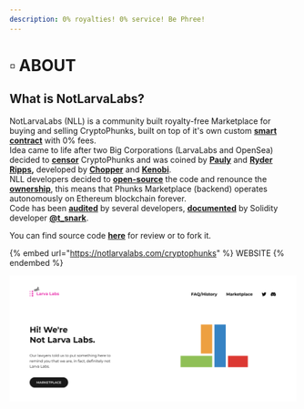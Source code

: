 ```yaml
---
description: 0% royalties! 0% service! Be Phree!
---
```


# ▫ ABOUT

## What is NotLarvaLabs?

NotLarvaLabs (NLL) is a community built royalty-free Marketplace for buying and selling CryptoPhunks, built on top of it's own custom [**smart contract**](https://etherscan.io/address/0xd6c037bE7FA60587e174db7A6710f7635d2971e7#code) with 0% fees.\
Idea came to life after two Big Corporations (LarvaLabs and OpenSea) decided to [**censor**](https://twitter.com/CryptoPhunks/status/1415001685986922499?s=20\&t=zjOQE\_RXmdF6MuXAK4lCcg) CryptoPhunks and was coined by [**Pauly**](https://twitter.com/Pauly0x) and [**Ryder Ripps**](https://twitter.com/ryder\_ripps)**,** developed by [**Chopper**](https://twitter.com/chopper\_\_dad) and [**Kenobi**](https://twitter.com/OG\_Kenobi\_Hello).\
NLL developers decided to [**open-source**](https://github.com/Crypto-Phunks/CryptoPhunksMarket) the code and renounce the [**ownership**](https://twitter.com/NotLarvaLabs/status/1503576060448985089?s=20\&t=Tbap3ogy88gjcQXn\_DGRYQ), this means that Phunks Marketplace (backend) operates autonomously on Ethereum blockchain forever.\
Code has been [**audited**](https://github.com/Crypto-Phunks/CryptoPhunksMarket/blob/main/zMarketplaceAudit.pdf) by several developers, [**documented**](https://github.com/Crypto-Phunks/CryptoPhunksMarket/blob/main/zMarketplaceAudit.pdf) by Solidity developer [**@t\_snark**](https://twitter.com/t\_snark).

You can find source code [**here**](../../resources/links.md#smart-contract) for review or to fork it.

{% embed url="https://notlarvalabs.com/cryptophunks" %}
WEBSITE
{% endembed %}

![FAQ](<../../.gitbook/assets/Bildschirmfoto 2022-03-10 um 16.58.33.png>)
